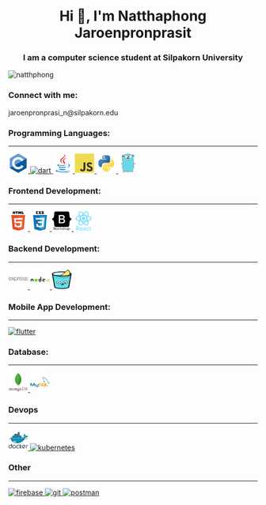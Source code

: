 <h1 align="center">Hi 👋, I'm Natthaphong Jaroenpronprasit</h1>
<h3 align="center">I am a computer science student at Silpakorn University</h3>

<p align="left">
  <img
    src="https://komarev.com/ghpvc/?username=natthphong&label=Profile%20views&color=0e75b6&style=flat"
    alt="natthphong"
  />
</p>

<h3 align="left">Connect with me:</h3>
<p align="left">
  <a
    style="text-decoration: none"
    href="mailto:jaroenpronprasi_n@silpakorn.edu"
    target="blank"
    >jaroenpronprasi_n@silpakorn.edu</a
  >
</p>

<div class="programming">
  <h3 align="left">Programming Languages:</h3>
  <hr />
  <p align="left">
    <a href="https://www.cprogramming.com/" target="_blank" rel="noreferrer">
      <img
        src="https://raw.githubusercontent.com/devicons/devicon/master/icons/c/c-original.svg"
        alt="c"
        width="40"
        height="40"
      />
    </a>
    <a href="https://dart.dev" target="_blank" rel="noreferrer">
      <img
        src="https://www.vectorlogo.zone/logos/dartlang/dartlang-icon.svg"
        alt="dart"
        width="40"
        height="40"
      />
    </a>

   <a href="https://www.java.com" target="_blank" rel="noreferrer">
      <img
        src="https://raw.githubusercontent.com/devicons/devicon/master/icons/java/java-original.svg"
        alt="java"
        width="40"
        height="40"
      />
    </a>
    <a
      href="https://developer.mozilla.org/en-US/docs/Web/JavaScript"
      target="_blank"
      rel="noreferrer"
    >
      <img
        src="https://raw.githubusercontent.com/devicons/devicon/master/icons/javascript/javascript-original.svg"
        alt="javascript"
        width="40"
        height="40"
      />
    </a>
    <a href="https://www.python.org" target="_blank" rel="noreferrer">
      <img
        src="https://raw.githubusercontent.com/devicons/devicon/master/icons/python/python-original.svg"
        alt="python"
        width="40"
        height="40"
      />
    </a>
    <a href="https://golang.org" target="_blank" rel="noreferrer"> <img src="https://raw.githubusercontent.com/devicons/devicon/master/icons/go/go-original.svg" alt="go" width="40" height="40"/> </a>
  
  </p>
</div>

<div class="fontend">
  <h3 align="left">Frontend Development:</h3>
  <hr />
  <a href="https://www.w3.org/html/" target="_blank" rel="noreferrer">
    <img
      src="https://raw.githubusercontent.com/devicons/devicon/master/icons/html5/html5-original-wordmark.svg"
      alt="html5"
      width="40"
      height="40"
    />
  </a>
  <a href="https://www.w3schools.com/css/" target="_blank" rel="noreferrer">
    <img
      src="https://raw.githubusercontent.com/devicons/devicon/master/icons/css3/css3-original-wordmark.svg"
      alt="css3"
      width="40"
      height="40"
    />
  </a>
  <a href="https://getbootstrap.com" target="_blank" rel="noreferrer">
    <img
      src="https://raw.githubusercontent.com/devicons/devicon/master/icons/bootstrap/bootstrap-plain-wordmark.svg"
      alt="bootstrap"
      width="40"
      height="40"
    />
  </a>

  <a href="https://reactjs.org/" target="_blank" rel="noreferrer">
    <img
      src="https://raw.githubusercontent.com/devicons/devicon/master/icons/react/react-original-wordmark.svg"
      alt="react"
      width="40"
      height="40"
    />
  </a>
</div>

<div class="backend">
  <h3 align="left">Backend Development:</h3>
  <hr />
  <a href="https://expressjs.com" target="_blank" rel="noreferrer">
    <img
      src="https://raw.githubusercontent.com/devicons/devicon/master/icons/express/express-original-wordmark.svg"
      alt="express"
      width="40"
      height="40"
    />
  </a>

  <a href="https://nodejs.org" target="_blank" rel="noreferrer">
    <img
      src="https://raw.githubusercontent.com/devicons/devicon/master/icons/nodejs/nodejs-original-wordmark.svg"
      alt="nodejs"
      width="40"
      height="40"
    />
  </a>
  <a href="https://github.com/gin-gonic/gin" target="_blank" rel="noreferrer">
    <img
      src="https://raw.githubusercontent.com/gin-gonic/logo/master/color.png"
      alt="gin"
      width="40"
      height="40"
    />
  </a>
</div>

<div class="mobile">
  <h3 align="left">Mobile App Development:</h3>
  <hr />
  <a href="https://flutter.dev" target="_blank" rel="noreferrer">
    <img
      src="https://www.vectorlogo.zone/logos/flutterio/flutterio-icon.svg"
      alt="flutter"
      width="40"
      height="40"
    />
  </a>
</div>

<div class="database">
  <h3 align="left">Database:</h3>
  <hr />
  <a href="https://www.mongodb.com/" target="_blank" rel="noreferrer">
    <img
      src="https://raw.githubusercontent.com/devicons/devicon/master/icons/mongodb/mongodb-original-wordmark.svg"
      alt="mongodb"
      width="40"
      height="40"
    />
  </a>
  <a href="https://www.mysql.com/" target="_blank" rel="noreferrer">
    <img
      src="https://raw.githubusercontent.com/devicons/devicon/master/icons/mysql/mysql-original-wordmark.svg"
      alt="mysql"
      width="40"
      height="40"
    />
  </a>
</div>

<div class="devOps">
  <h3 align="left">Devops</h3>
  <hr />
  <a href="https://www.docker.com/" target="_blank" rel="noreferrer">
    <img
      src="https://raw.githubusercontent.com/devicons/devicon/master/icons/docker/docker-original-wordmark.svg"
      alt="docker"
      width="40"
      height="40"
    />
  </a>
  <a href="https://kubernetes.io" target="_blank" rel="noreferrer">
    <img
      src="https://www.vectorlogo.zone/logos/kubernetes/kubernetes-icon.svg"
      alt="kubernetes"
      width="40"
      height="40"
    />
  </a>
</div>
<div class="Other">
  <h3 align="left">Other</h3>
  <hr />
  <a href="https://firebase.google.com/" target="_blank" rel="noreferrer">
    <img
      src="https://www.vectorlogo.zone/logos/firebase/firebase-icon.svg"
      alt="firebase"
      width="40"
      height="40"
    />
  </a>

  <a href="https://git-scm.com/" target="_blank" rel="noreferrer">
    <img
      src="https://www.vectorlogo.zone/logos/git-scm/git-scm-icon.svg"
      alt="git"
      width="40"
      height="40"
    />
  </a>
  <a href="https://postman.com" target="_blank" rel="noreferrer">
    <img
      src="https://www.vectorlogo.zone/logos/getpostman/getpostman-icon.svg"
      alt="postman"
      width="40"
      height="40"
    />
  </a>
</div>
<br />
<br />


